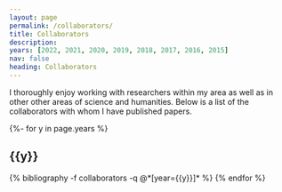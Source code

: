 ```yaml
---
layout: page
permalink: /collaborators/
title: Collaborators
description:  
years: [2022, 2021, 2020, 2019, 2018, 2017, 2016, 2015]
nav: false
heading: Collaborators
---
```


<div class="publications">


I thoroughly enjoy working with researchers within my area as well as in other other areas of science and humanities. Below is a list of the collaborators with whom I have published papers.


{%- for y in page.years %}
  <h2 class="year">{{y}}</h2>
  {% bibliography -f collaborators -q @*[year={{y}}]* %}
{% endfor %}

</div>
